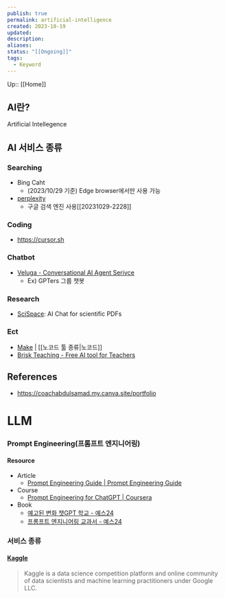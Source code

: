 ```yaml
---
publish: true
permalink: artificial-intelligence
created: 2023-10-19
updated: 
description: 
aliases: 
status: "[[Ongoing]]"
tags:
  - Keyword
---
```

Up:: [[Home]]

## AI란?
Artificial Intellegence


## AI 서비스 종류

### Searching
- Bing Caht
	- (2023/10/29 기준) Edge browser에서만 사용 가능
- [perplexity](https://www.perplexity.ai/)
	- 구글 검색 엔진 사용[[20231029-2228]]

### Coding
- https://cursor.sh

### Chatbot
- [Veluga - Conversational AI Agent Serivce](https://veluga.app/en)
	- Ex) GPTers 그룹 챗봇

### Research
- [SciSpace](https://typeset.io/): AI Chat for scientific PDFs
### Ect
- [Make](https://www.make.com/en/join-ai)  |  [[노코드 툴 종류|노코드]]
- [Brisk Teaching - Free AI tool for Teachers](https://www.briskteaching.com/)


## References
- https://coachabdulsamad.my.canva.site/portfolio


# LLM

### Prompt Engineering(프롬프트 엔지니어링)

#### Resource
- Article
	- [Prompt Engineering Guide | Prompt Engineering Guide](https://www.promptingguide.ai/)
- Course
	- [Prompt Engineering for ChatGPT | Coursera](https://www.coursera.org/learn/prompt-engineering)
- Book
	- [예고된 변화 챗GPT 학교 - 예스24](https://www.yes24.com/Product/Goods/121971728)
	- [프롬프트 엔지니어링 교과서 - 예스24](https://www.yes24.com/Product/Goods/122318886)

### 서비스 종류
#### [Kaggle](https://www.kaggle.com/)
>Kaggle is a data science competition platform and online community of data scientists and machine learning practitioners under Google LLC.

